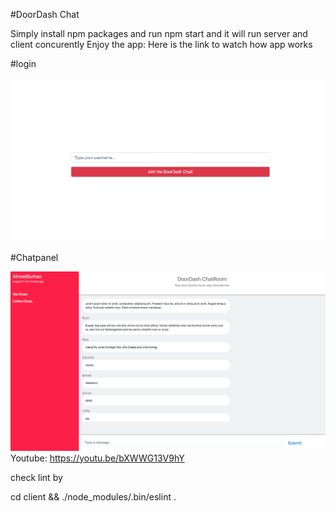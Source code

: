#DoorDash Chat

Simply install npm packages
and run npm start and it will run server and client concurently
Enjoy the app: 
Here is the link to watch how app works

#login

![Alt text](./spec/loginChatUsername.png?raw=true "login")

#Chatpanel

![Alt text](./spec/ChatDash.png?raw=true "Chatpanel")
Youtube:
https://youtu.be/bXWWG13V9hY


check lint by

cd client &&  ./node_modules/.bin/eslint .
